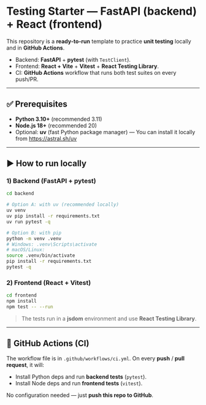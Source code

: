 # Testing Starter — FastAPI (backend) + React (frontend)

This repository is a **ready-to-run** template to practice **unit testing** locally and in **GitHub Actions**.

- Backend: **FastAPI** + **pytest** (with `TestClient`).
- Frontend: **React + Vite** + **Vitest** + **React Testing Library**.
- CI: **GitHub Actions** workflow that runs both test suites on every push/PR.

---

## ✅ Prerequisites
- **Python 3.10+** (recommended 3.11)
- **Node.js 18+** (recommended 20)
- Optional: **uv** (fast Python package manager) — You can install it locally from https://astral.sh/uv

---

## ▶️ How to run locally

### 1) Backend (FastAPI + pytest)
```bash
cd backend

# Option A: with uv (recommended locally)
uv venv
uv pip install -r requirements.txt
uv run pytest -q

# Option B: with pip
python -m venv .venv
# Windows: .venv\Scripts\activate
# macOS/Linux:
source .venv/bin/activate
pip install -r requirements.txt
pytest -q
```

### 2) Frontend (React + Vitest)
```bash
cd frontend
npm install
npm test -- --run
```
> The tests run in a **jsdom** environment and use **React Testing Library**.

---

## 🤖 GitHub Actions (CI)
The workflow file is in `.github/workflows/ci.yml`. On every **push** / **pull request**, it will:
- Install Python deps and run **backend tests** (`pytest`).
- Install Node deps and run **frontend tests** (`vitest`).

No configuration needed — just **push this repo to GitHub**.
